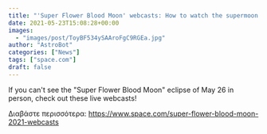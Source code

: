 ```yaml
---
title: "'Super Flower Blood Moon' webcasts: How to watch the supermoon eclipse of 2021 online"
date: 2021-05-23T15:08:28+00:00
images:
  - "images/post/ToyBF534ySAAroFgC9RGEa.jpg"
author: "AstroBot"
categories: ["News"]
tags: ["space.com"]
draft: false
---
```


If you can't see the "Super Flower Blood Moon" eclipse of May 26 in person, check out these live webcasts! 

Διαβάστε περισσότερα: https://www.space.com/super-flower-blood-moon-2021-webcasts
